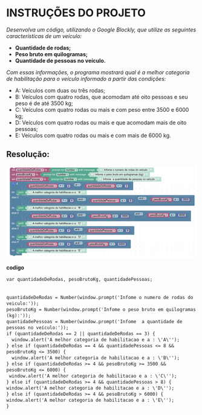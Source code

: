 

# INSTRUÇÕES DO PROJETO

*Desenvolva um código, utilizando o Google Blockly, que utilize as seguintes características de um veículo:*
-  **Quantidade de rodas;**
-  **Peso bruto em quilogramas;**
-  **Quantidade de pessoas no veículo.**

*Com essas informações, o programa mostrará qual é a melhor categoria de habilitação para o veículo informado a partir das condições:*
- A: Veículos com duas ou três rodas;
- B: Veículos com quatro rodas, que acomodam até oito pessoas e seu peso é de até 3500 kg;
- C: Veículos com quatro rodas ou mais e com peso entre 3500 e 6000 kg;
- D: Veículos com quatro rodas ou mais e que acomodam mais de oito pessoas;
- E: Veículos com quatro rodas ou mais e com mais de 6000 kg.




## Resolução:

![blocks](img/blocks.png)

  
  
  
  **codigo**

    var quantidadeDeRodas, pesoBrutoKg, quantidadePessoas;
  
  
    quantidadeDeRodas = Number(window.prompt('Infome o numero de rodas do veiculo:'));
    pesoBrutoKg = Number(window.prompt('Infome o peso bruto em quilogramas (kg):'));
    quantidadePessoas = Number(window.prompt('Infome  a quantidade de pessoas no veículo:'));
    if (quantidadeDeRodas == 2 || quantidadeDeRodas == 3) {
      window.alert('A melhor categoria de habilitacao e a : \'A\'');
    } else if (quantidadeDeRodas == 4 && quantidadePessoas <= 8 && pesoBrutoKg <= 3500) {
      window.alert('A melhor categoria de habilitacao e a : \'B\'');
    } else if (quantidadeDeRodas >= 4 && pesoBrutoKg >= 3500 &&   pesoBrutoKg <= 6000) {
     window.alert('A melhor categoria de habilitacao e a : \'C\'');
    } else if (quantidadeDeRodas >= 4 && quantidadePessoas > 8) {
    window.alert('A melhor categoria de habilitacao e a : \'D\'');
    } else if (quantidadeDeRodas >= 4 && pesoBrutoKg > 6000) {
    window.alert('A melhor categoria de habilitacao e a : \'E\'');
    }




